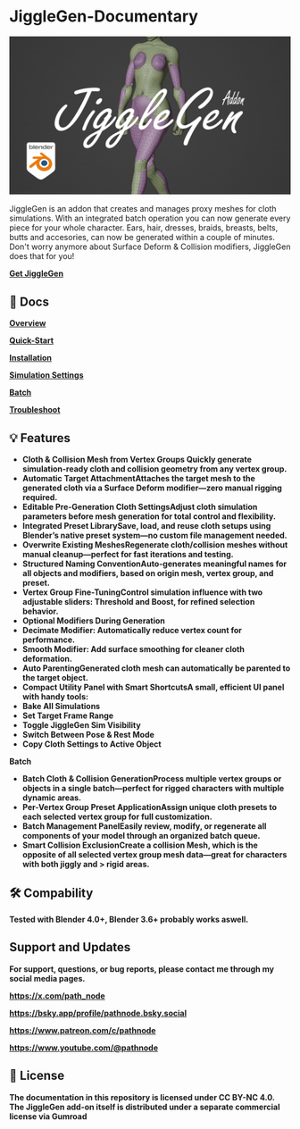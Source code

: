 # JiggleGen-Documentary

<img src="img/jigglegen_thumbnail.jpg" alt="JiggleGen">

JiggleGen is an addon that creates and manages proxy meshes for cloth simulations. With an integrated batch operation you can now generate every piece for your whole character. Ears, hair, dresses, braids, breasts, belts, butts and accesories, can now be generated within a couple of minutes. Don't worry anymore about Surface Deform & Collision modifiers, JiggleGen does that for you!

<b>[Get JiggleGen](https://pathnode.gumroad.com/l/jigglegen)

## :memo: Docs


<b>[Overview](/docs/Overview.md)

<b>[Quick-Start](/docs/Quickstart.md)

<b>[Installation](/docs/Installation.md)

<b>[Simulation Settings](/docs/Simulation-Settings.md)

<b>[Batch](/docs/Batch.md)

<b>[Troubleshoot](/docs/Troubleshoot.md)

## :bulb: Features

- Cloth & Collision Mesh from Vertex Groups Quickly generate simulation-ready cloth and collision geometry from any vertex group.
- Automatic Target AttachmentAttaches the target mesh to the generated cloth via a Surface Deform modifier—zero manual rigging required.
- Editable Pre-Generation Cloth SettingsAdjust cloth simulation parameters before mesh generation for total control and flexibility.
- Integrated Preset LibrarySave, load, and reuse cloth setups using Blender’s native preset system—no custom file management needed.
- Overwrite Existing MeshesRegenerate cloth/collision meshes without manual cleanup—perfect for fast iterations and testing.
- Structured Naming ConventionAuto-generates meaningful names for all objects and modifiers, based on origin mesh, vertex group, and preset.
- Vertex Group Fine-TuningControl simulation influence with two adjustable sliders: Threshold and Boost, for refined selection behavior.
- Optional Modifiers During Generation
- Decimate Modifier: Automatically reduce vertex count for performance.
- Smooth Modifier: Add surface smoothing for cleaner cloth deformation.
- Auto ParentingGenerated cloth mesh can automatically be parented to the target object.
- Compact Utility Panel with Smart ShortcutsA small, efficient UI panel with handy tools:
- Bake All Simulations
- Set Target Frame Range
- Toggle JiggleGen Sim Visibility
- Switch Between Pose & Rest Mode
- Copy Cloth Settings to Active Object

Batch
- Batch Cloth & Collision GenerationProcess multiple vertex groups or objects in a single batch—perfect for rigged characters with multiple dynamic areas.
- Per-Vertex Group Preset ApplicationAssign unique cloth presets to each selected vertex group for full customization.
- Batch Management PanelEasily review, modify, or regenerate all components of your model through an organized batch queue.
- Smart Collision ExclusionCreate a collision Mesh, which is the opposite of all selected vertex group mesh data—great for characters with both jiggly and > rigid areas.

## :hammer_and_wrench: Compability

Tested with Blender 4.0+, Blender 3.6+ probably works aswell.

## Support and Updates

For support, questions, or bug reports, please contact me through my social media pages.

https://x.com/path_node

https://bsky.app/profile/pathnode.bsky.social

https://www.patreon.com/c/pathnode

https://www.youtube.com/@pathnode

## 📄 License 

The documentation in this repository is licensed under CC BY-NC 4.0. The JiggleGen add-on itself is distributed under a separate commercial license via Gumroad
